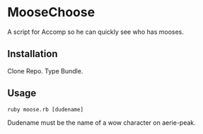 # MooseChoose
A script for Accomp so he can quickly see who has mooses.

## Installation
Clone Repo. Type Bundle.

## Usage
`ruby moose.rb [dudename]`

Dudename must be the name of a wow character on aerie-peak.
